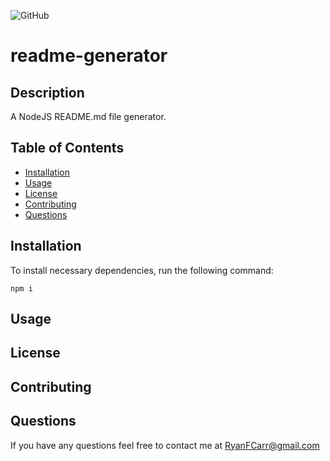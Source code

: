 ![GitHub](https://img.shields.io/github/license/RyanFCarr/readme-generator)

# readme-generator

## Description
A NodeJS README.md file generator.

## Table of Contents

  * [Installation](#installation)
  * [Usage](#usage)
  * [License](#license)
  * [Contributing](#contributing)
  * [Questions](#questions)

## Installation

To install necessary dependencies, run the following command:

```
npm i
```

## Usage

## License

## Contributing

## Questions
If you have any questions feel free to contact me at RyanFCarr@gmail.com

